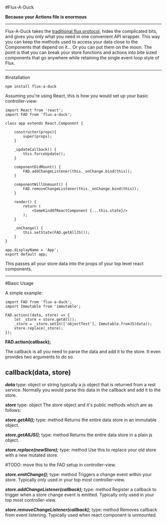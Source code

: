 #Flux-A-Duck

**Because your Actions file is enormous**

---

Flux-A-Duck takes the [traditional flux protocol](https://facebook.github.io/flux/docs/overview.html), hides the complicated bits, and gives you only what you need in one convenient API wrapper. This way you can keep the methods used to access your data close to the Components that depend on it... Or you can put them on the moon. The point is that you can break your store functions and actions into bite sized components that go anywhere while retaining the single event loop style of Flux. 

---

#installation

    npm install flux-a-duck 


Assuming you're using React, this is how you would set up your basic controller-view:

  

    import React from 'react';
    import FAD from 'flux-a-duck';
    
    class app extends React.Component {
    
        constructor(props){
            super(props);
        }
    
        _updateCallback() {
            this.forceUpdate();
        }
    
        componentDidMount() {
            FAD.addChangeListener(this._onChange.bind(this));
        }
    
        componentWillUnmount() {
            FAD.removeChangeListener(this._onChange.bind(this));
        }
    
        render() {
            return (
                <SomeKindOfReactComponent {...this.state}/>
            );
        }
    
        _onChange() {
            this.setState(FAD.getAllJS());
        }
    }

    app.displayName = 'App';
    export default app;

This passes all your store data into the props of your top level react components.

---
#Basic Usage

A simple example:

	import FAD from 'flux-a-duck';
	import Immutable from 'immutable';
    
    FAD.action((data, store) => {
        let _store = store.getAll();
        _store = _store.setIn(['objectTest'], Immutable.fromJS(data));
        store.replace(_store);
    });


**FAD.action(callback);**

The callback is all you need to parse the data and add it to the store. It even provides two arguments to do so.

callback(data, store)
---------------------

***data***
type: object or string
typically a js object that is returned from a rest service. Normally you would parse this data in the callback and add it to the store. 

***store***
type: object
The store object and it's public methods which are as follows:

***store.getAll();***
type: method
Returns the entire data store in an immutable object.

***store.getAllJS();***
type: method
Returns the entire data store in a plain js object.

***store.replace(newStore);***
type: method
Use this to replace your old store with a new mutated store.


#TODO: move this to the FAD setup in controller-view.

***store.emitChange();***
type: method
Triggers a change event within your store. Typically only used in your top most controller-view.

***store.addChangeListener(callback);***
type: method
Register a callback to trigger when a store change event is emitted. Typically only used in your top most controller-view. 

***store.removeChangeListener(callback);***
type: method
Removes callback from event listening. Typically used when react component is unmounted.
